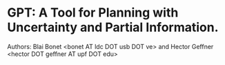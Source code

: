 GPT: A Tool for Planning with Uncertainty and Partial Information.
===

Authors: Blai Bonet &lt;bonet AT ldc DOT usb DOT ve&gt; and Hector Geffner &lt;hector DOT geffner AT upf DOT edu&gt;